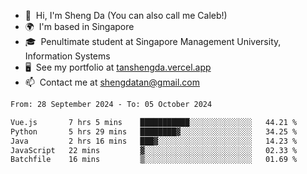 <!---
tan-sd/tan-sd is a ✨ special ✨ repository because its `README.md` (this file) appears on your GitHub profile.
You can click the Preview link to take a look at your changes.
--->
- 👋  Hi, I'm Sheng Da (You can also call me Caleb!)
- 🌍  I'm based in Singapore
- 🎓  Penultimate student at Singapore Management University, Information Systems
- 🖥️  See my portfolio at [tanshengda.vercel.app](https://tanshengda.vercel.app/)
- 📫  Contact me at [shengdatan@gmail.com](mailto:shengdatan@gmail.com)

<!--START_SECTION:waka-->

```txt
From: 28 September 2024 - To: 05 October 2024

Vue.js       7 hrs 5 mins    ███████████░░░░░░░░░░░░░░   44.21 %
Python       5 hrs 29 mins   ████████▓░░░░░░░░░░░░░░░░   34.25 %
Java         2 hrs 16 mins   ███▓░░░░░░░░░░░░░░░░░░░░░   14.23 %
JavaScript   22 mins         ▓░░░░░░░░░░░░░░░░░░░░░░░░   02.33 %
Batchfile    16 mins         ▒░░░░░░░░░░░░░░░░░░░░░░░░   01.69 %
```

<!--END_SECTION:waka-->
